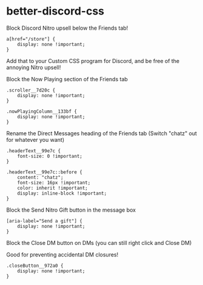 # better-discord-css
Block Discord Nitro upsell below the Friends tab!

```
a[href="/store"] {
    display: none !important;
}
```

Add that to your Custom CSS program for Discord, and be free of the annoying Nitro upsell! 

Block the Now Playing section of the Friends tab

```
.scroller__7d20c {
    display: none !important;
}

.nowPlayingColumn__133bf {
    display: none !important;
}
```

Rename the Direct Messages heading of the Friends tab
(Switch "chatz" out for whatever you want)

```
.headerText__99e7c {
    font-size: 0 !important;
}

.headerText__99e7c::before {
    content: "chatz";
    font-size: 16px !important;
    color: inherit !important;
    display: inline-block !important;
}
```

Block the Send Nitro Gift button in the message box

```
[aria-label="Send a gift"] {
    display: none !important;
}
```
Block the Close DM button on DMs (you can still right click and Close DM)

Good for preventing accidental DM closures!

```
.closeButton__972a0 {
    display: none !important;
}
```
